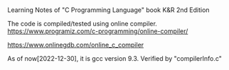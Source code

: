 #
Learning Notes of "C Programming Language" book K&R 2nd Edition

The code is compiled/tested using online compiler.
https://www.programiz.com/c-programming/online-compiler/

https://www.onlinegdb.com/online_c_compiler

As of now[2022-12-30], it is gcc version 9.3.
Verified by "compilerInfo.c"

